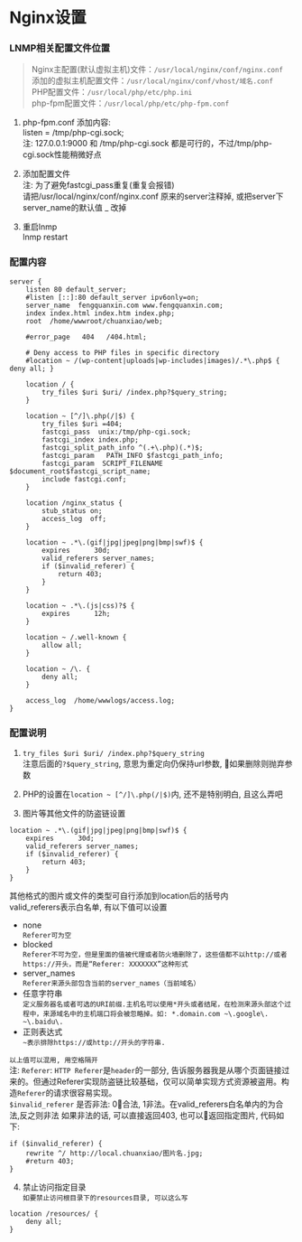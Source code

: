 # Nginx设置


### LNMP相关配置文件位置

> Nginx主配置(默认虚拟主机)文件：`/usr/local/nginx/conf/nginx.conf`  
> 添加的虚拟主机配置文件：`/usr/local/nginx/conf/vhost/域名.conf`  
> PHP配置文件：`/usr/local/php/etc/php.ini`  
> php-fpm配置文件：`/usr/local/php/etc/php-fpm.conf`  

1. php-fpm.conf 添加内容:  
listen = /tmp/php-cgi.sock;  
注: 127.0.0.1:9000 和 /tmp/php-cgi.sock 都是可行的，不过/tmp/php-cgi.sock性能稍微好点

2. 添加配置文件  
注: 为了避免fastcgi_pass重复(重复会报错)  
请把/usr/local/nginx/conf/nginx.conf 原来的server注释掉, 或把server下server_name的默认值 _ 改掉  

3. 重启lnmp  
lnmp restart


### 配置内容
```
server {
    listen 80 default_server;
    #listen [::]:80 default_server ipv6only=on;
    server_name  fengquanxin.com www.fengquanxin.com;
    index index.html index.htm index.php;
    root  /home/wwwroot/chuanxiao/web;

    #error_page   404   /404.html;

    # Deny access to PHP files in specific directory
    #location ~ /(wp-content|uploads|wp-includes|images)/.*\.php$ { deny all; }

    location / {
        try_files $uri $uri/ /index.php?$query_string;
    }

    location ~ [^/]\.php(/|$) {
        try_files $uri =404;
        fastcgi_pass  unix:/tmp/php-cgi.sock;
        fastcgi_index index.php;
        fastcgi_split_path_info ^(.+\.php)(.*)$;
        fastcgi_param   PATH_INFO $fastcgi_path_info;
        fastcgi_param  SCRIPT_FILENAME  $document_root$fastcgi_script_name;
        include fastcgi.conf;
    }

    location /nginx_status {
        stub_status on;
        access_log  off;
    }

    location ~ .*\.(gif|jpg|jpeg|png|bmp|swf)$ {
        expires      30d;
        valid_referers server_names;
        if ($invalid_referer) {
            return 403;
        }
    }

    location ~ .*\.(js|css)?$ {
        expires      12h;
    }

    location ~ /.well-known {
        allow all;
    }

    location ~ /\. {
        deny all;
    }

    access_log  /home/wwwlogs/access.log;
}
```

### 配置说明

1. `try_files $uri $uri/ /index.php?$query_string`  
注意后面的`?$query_string`, 意思为重定向仍保持url参数, 如果删除则抛弃参数  

2. PHP的设置在`location ~ [^/]\.php(/|$)`内, 还不是特别明白, 且这么弄吧 

3. 图片等其他文件的防盗链设置  
```
location ~ .*\.(gif|jpg|jpeg|png|bmp|swf)$ {
    expires      30d;
    valid_referers server_names;
    if ($invalid_referer) {
        return 403;
    }
}
```
其他格式的图片或文件的类型可自行添加到location后的括号内  
valid_referers表示白名单, 有以下值可以设置  
+ none  
`Referer可为空`
+ blocked       
`Referer不可为空，但是里面的值被代理或者防火墙删除了，这些值都不以http://或者https://开头，而是“Referer: XXXXXXX”这种形式`
+ server_names  
`Referer来源头部包含当前的server_names（当前域名）`
+ 任意字符串  
`定义服务器名或者可选的URI前缀.主机名可以使用*开头或者结尾，在检测来源头部这个过程中，来源域名中的主机端口将会被忽略掉。如: *.domain.com ~\.google\. ~\.baidu\.`
+ 正则表达式  
`~表示排除https://或http://开头的字符串.`  


`以上值可以混用, 用空格隔开`  
注: `Referer`: `HTTP Referer`是`header`的一部分, 告诉服务器我是从哪个页面链接过来的。但通过Referer实现防盗链比较基础，仅可以简单实现方式资源被盗用。构造`Referer`的请求很容易实现。  
`$invalid_referer` 是否非法: 0合法, 1非法。在valid_referers白名单内的为合法,反之则非法 
如果非法的话, 可以直接返回403, 也可以返回指定图片, 代码如下:  
```
if ($invalid_referer) {
    rewrite ^/ http://local.chuanxiao/图片名.jpg;
    #return 403;
}
```

4. 禁止访问指定目录  
`如要禁止访问根目录下的resources目录, 可以这么写`
```
location /resources/ {
    deny all;
}
```

